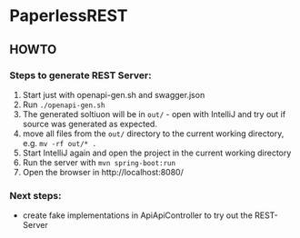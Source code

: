 # PaperlessREST

## HOWTO

### Steps to generate REST Server:

1. Start just with openapi-gen.sh and swagger.json
2. Run ```./openapi-gen.sh```
3. The generated soltiuon will be in ```out/``` - open with IntelliJ and try out if source was generated as expected.
4. move all files from the ```out/``` directory to the current working directory, e.g.
```mv -rf out/* .```
5. Start IntelliJ again and open the project in the current working directory
6. Run the server with ```mvn spring-boot:run```
7. Open the browser in http://localhost:8080/

### Next steps:

* create fake implementations in ApiApiController to try out the REST-Server
